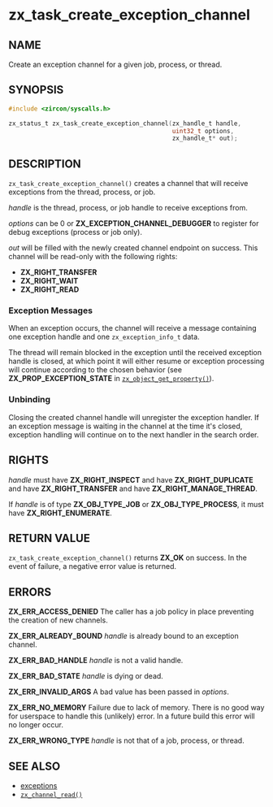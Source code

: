 # zx_task_create_exception_channel

## NAME

<!-- Contents of this heading updated by update-docs-from-fidl, do not edit. -->

Create an exception channel for a given job, process, or thread.

## SYNOPSIS

<!-- Contents of this heading updated by update-docs-from-fidl, do not edit. -->

```c
#include <zircon/syscalls.h>

zx_status_t zx_task_create_exception_channel(zx_handle_t handle,
                                             uint32_t options,
                                             zx_handle_t* out);
```

## DESCRIPTION

`zx_task_create_exception_channel()` creates a channel that will receive
exceptions from the thread, process, or job.

*handle* is the thread, process, or job handle to receive exceptions from.

*options* can be 0 or **ZX_EXCEPTION_CHANNEL_DEBUGGER** to register for debug
exceptions (process or job only).

*out* will be filled with the newly created channel endpoint on success. This
channel will be read-only with the following rights:

* **ZX_RIGHT_TRANSFER**
* **ZX_RIGHT_WAIT**
* **ZX_RIGHT_READ**

### Exception Messages

When an exception occurs, the channel will receive a message containing one
exception handle and one `zx_exception_info_t` data.

The thread will remain blocked in the exception until the received exception
handle is closed, at which point it will either resume or exception processing
will continue according to the chosen behavior (see **ZX_PROP_EXCEPTION_STATE**
in [`zx_object_get_property()`]).

### Unbinding

Closing the created channel handle will unregister the exception handler. If
an exception message is waiting in the channel at the time it's closed, exception
handling will continue on to the next handler in the search order.

## RIGHTS

<!-- Contents of this heading updated by update-docs-from-fidl, do not edit. -->

*handle* must have **ZX_RIGHT_INSPECT** and have **ZX_RIGHT_DUPLICATE** and have **ZX_RIGHT_TRANSFER** and have **ZX_RIGHT_MANAGE_THREAD**.

If *handle* is of type **ZX_OBJ_TYPE_JOB** or **ZX_OBJ_TYPE_PROCESS**, it must have **ZX_RIGHT_ENUMERATE**.

## RETURN VALUE

`zx_task_create_exception_channel()` returns **ZX_OK** on success.
In the event of failure, a negative error value is returned.

## ERRORS

**ZX_ERR_ACCESS_DENIED** The caller has a job policy in place preventing the
creation of new channels.

**ZX_ERR_ALREADY_BOUND** *handle* is already bound to an exception channel.

**ZX_ERR_BAD_HANDLE** *handle* is not a valid handle.

**ZX_ERR_BAD_STATE** *handle* is dying or dead.

**ZX_ERR_INVALID_ARGS** A bad value has been passed in *options*.

**ZX_ERR_NO_MEMORY**  Failure due to lack of memory.
There is no good way for userspace to handle this (unlikely) error.
In a future build this error will no longer occur.

**ZX_ERR_WRONG_TYPE**  *handle* is not that of a job, process, or thread.

## SEE ALSO

 - [exceptions]
 - [`zx_channel_read()`]

<!-- References updated by update-docs-from-fidl, do not edit. -->

[exceptions]: /docs/concepts/kernel/exceptions.md
[`zx_channel_read()`]: channel_read.md
[`zx_object_get_property()`]: object_get_property.md
